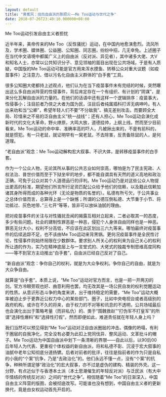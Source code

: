 ```yaml
---
layout: default
title: "黄蕉风：烧向自由派的那把火——Me Too运动与世代之争"
date: 2018-07-26T23:40:10.000000+08:00
---
```


Me Too运动引发自由主义者担忧

近半年来，美帝传来的Me Too（反性骚扰）运动，在中国内地愈演愈烈。流风所及，学术圈、媒体圈、公益圈、公知圈、同志圈，纷纷中招，几无幸免。上述圈子在当代中文语境中都属广义上的自由派（反对派、异见者），其中诸多大佬、大V和知名人士，亦常以公共知识分子、意见领袖的面目出现在公共场域。于是有人质疑，中国版的Me Too运动可能是官方用来浑水摸鱼、转移公众对重大议题（如疫苗事件）之注意力、借以污名化自由主义群体的“白手套”工具。

很多公知圈大佬都持上述观点，他们认为在当下疫苗事件未有完结的时候，突然曝出这么多自由派阵营的性侵事件，背后肯定存在一个有组织、有计划的“阴谋”，是来分化瓦解自由派的力量的。在他们的话语中还有这样一个逻辑排序：疫苗事大，性侵事小；注目前者乃侠之大者为国为民，注目后者纯属插科打诨无病呻吟。有人出来劝和当“公卿”，希望年轻人们不要“不分敌我”、搞无差别攻击。而要顾全大局、珍惜来之不易的泛自由主义”统一战线“；还有人担心，Me Too运动会演化成新时代的文化大革命，野火燎原，大鸣大放，道德挂帅，上纲上线。然而至少目前看来，Me Too运动的命中率、准确率高的吓人，凡被揪出来的，不是有前科的，就是惯犯。有一只老鼠，就证明早有一窝老鼠。不去除害，反责备除鼠的人，是何道理。

“老自由派”观念：Me Too运动解构宏大叙事、不识大体，是转移疫苗事件的白手套。

作为一个公众人物，无论其所从事的公共志业如何崇高，哪怕是为了民主宪政、人权法治、普世价值而至于下狱坐牢的地步，都不能自谓具有天然的道义高地和政治正确，可免于公众对其个人道德品行的评判。Me Too运动乃是对这些公众人物提出更高的标准，期望他们所言所行足资匹配公众给予他们的信赖，以及籍此信赖加诸其身所得而成的各种光环（无论是物质的名誉的）。私德有所亏欠，于公共事业之总体价值而言，总算得上是一个缺憾；所谓的公德压倒私德、大节重于小节、将功抵过、灰色地带、”三七开“等等，皆非可以放纵油腻的理由。

把对疫苗事件的关注与对性骚扰丑闻的揭露互相对立起来，二者必取其一的态度，多少有些问题。社会的建制性罪恶是一种恶，侵犯个人身体自由同样也是一种恶。罪恶无分大小，权利不分高低，不应该在此区划出三六九等来。哪怕最终对疫苗事件的后续追踪不足，也不该由Me Too运动来背黑锅。更何况疫苗事件是全民性讨论，性侵事件则始终局限在少数群体。要求别人所关心的权利来为自己关心的权利所让道的作为，实乃在精神底层上与一言堂式的、大佬式的独裁专制思维高度同构——等不到官方主动推出“白手套”，自由派已经自己反对了自己。

“新自由派”观念：争你自己的权利，就是为大众争权利。争你自己的自由，就是为大众争自由。

就算是“白手套”，本质上说，“Me Too”运动对官方而言，也是一把一开两刃的剑。官方冷眼旁观也好、曲意利用也罢，均无改其是一场公民自发的权利觉醒运动的性质。从意识形态斗争的角度来讲，出于维持稳定的需要，“Me Too”运动大概率被迫止步于更靠近公权力中心的某些部门、圈子，比如中央电视台或者高级别的政府机构。或许在不久的将来，由于权力的不对等和讯息的不透明，公共场域最后也会演化出出于策略考量（而非私仇）的、类于“围魏救赵”“打伪军不打皇军”的所谓“选择性爆料”和“选择性打假”。然而即便如此，难道责任就在年轻人身上吗？

我们当然可以预见得到“Me Too”运动对泛自由派圈层的冲击。偶像的坍塌，有利于圈层的自我净化，完全没有必要为此扣上党同伐异、整风运动、文革批斗的帽子。Me Too运动为中国自由派中划下一条清晰的界限——自此以后，以90后00后年轻人为代表、更重视个体权益的新自由派，将和私德不彰、沉浸于宏大叙事的油腻中老年公知彻底分道扬镳。后者对前者的批评，往往是指前者的作为只是自私的小我的“个案”抗争，乃是“去政治化”的。他们永远不懂一点，没有“个案”的抗争，种种所谓足够“政治化”的宏大叙事，亦不过是虚伪的建构、精装的外壳。这一分野，有点近似于与香港本土派（本土思潮催生的年轻反对派）与泛民派（有大中华情结的传统反对派）之间的“世代之争”。相信随着“Me Too”的日渐深入，中国自由主义阵营的版图，会被彻底改写。可能谁也没有想到，中国自由主义者的更新换代，竟是由女权运动首先开启的。

